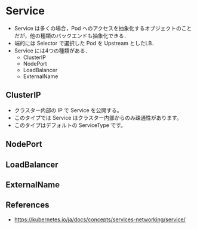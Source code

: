 # Service
- Service は多くの場合，Pod へのアクセスを抽象化するオブジェクトのことだが，他の種類のバックエンドも抽象化できる．
- 端的には Selector で選択した Pod を Upstream としたLB．
- Service には4つの種類がある．
	- ClusterIP
	- NodePort
	- LoadBalancer
	- ExternalName

## ClusterIP
- クラスター内部の IP で Service を公開する。
- このタイプでは Service はクラスター内部からのみ疎通性があります。
- このタイプはデフォルトの ServiceType です。

## NodePort

## LoadBalancer

## ExternalName

## References
- https://kubernetes.io/ja/docs/concepts/services-networking/service/
